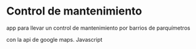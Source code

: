 

# Control de mantenimiento 

app para llevar un control de mantenimiento por barrios de parquímetros

con la api de google maps. Javascript